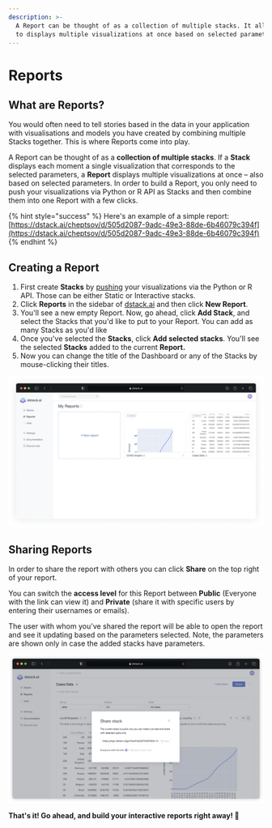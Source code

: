 ```yaml
---
description: >-
  A Report can be thought of as a collection of multiple stacks. It allows you
  to displays multiple visualizations at once based on selected parameters.
---
```


# Reports

## What are Reports?

You would often need to tell stories based in the data in your application with visualisations and models you have created by combining multiple Stacks together. This is where Reports come into play. 

A Report can be thought of as a **collection of multiple stacks**. If a **Stack** displays each moment a single visualization that corresponds to the selected parameters, a **Report** displays multiple visualizations at once – also based on selected parameters. In order to build a Report, you only need to push your visualizations via Python or R API as Stacks and then combine them into one Report with a few clicks.

{% hint style="success" %}
Here's an example of a simple report: [https://dstack.ai/cheptsov/d/505d2087-9adc-49e3-88de-6b46079c394f](https://dstack.ai/cheptsov/d/505d2087-9adc-49e3-88de-6b46079c394f)
{% endhint %}

## Creating a Report

1. First create **Stacks** by [pushing](pushing-visualizations.md) your visualizations via the Python or R API. Those can be either Static or Interactive stacks. 
2. Click **Reports** in the sidebar of [dstack.ai](https://dstack.ai) and then click **New Report**.
3. You'll see a new empty Report. Now, go ahead, click **Add Stack**, and select the Stacks that you'd like to put to your Report. You can add as many Stacks as you'd like
4. Once you've selected the **Stacks**, click **Add selected stacks**. You'll see the selected **Stacks** added to the current **Report.**
5. Now you can change the title of the Dashboard or any of the Stacks by mouse-clicking their titles.

![](../.gitbook/assets/frame-13.png)

## Sharing Reports

In order to share the report with others you can click **Share** on the top right of your report.

You can switch the **access level** for this Report between **Public** \(Everyone with the link can view it\) and **Private** \(share it with specific users by entering their usernames or emails\). 

The user with whom you've shared the report will be able to open the report and see it updating based on the parameters selected. Note, the parameters are shown only in case the added stacks have parameters.

![](../.gitbook/assets/frame-12.png)

**That's it! Go ahead, and build your interactive reports right away! 🚀**

